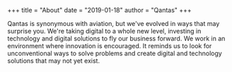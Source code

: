 +++
title = "About"
date = "2019-01-18"
author = "Qantas"
+++

Qantas is synonymous with aviation, but we've evolved in ways that may surprise you. We're taking digital to a whole new level, investing in technology and digital solutions to fly our business forward. We work in an environment where innovation is encouraged. It reminds us to look for unconventional ways to solve problems and create digital and technology solutions that may not yet exist. 